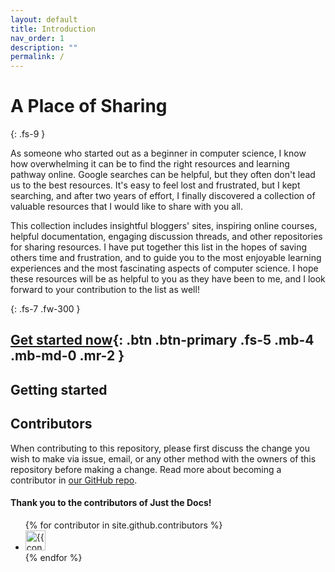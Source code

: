 ```yaml
---
layout: default
title: Introduction 
nav_order: 1
description: ""
permalink: /
---
```


# A Place of Sharing
{: .fs-9 }

As someone who started out as a beginner in computer science, I know how overwhelming it can be to find the right resources and learning pathway online. Google searches can be helpful, but they often don't lead us to the best resources. It's easy to feel lost and frustrated, but I kept searching, and after two years of effort, I finally discovered a collection of valuable resources that I would like to share with you all.

This collection includes insightful bloggers' sites, inspiring online courses, helpful documentation, engaging discussion threads, and other repositories for sharing resources. I have put together this list in the hopes of saving others time and frustration, and to guide you to the most enjoyable learning experiences and the most fascinating aspects of computer science. I hope these resources will be as helpful to you as they have been to me, and I look forward to your contribution to the list as well!

{: .fs-7 .fw-300 }

[Get started now](#getting-started){: .btn .btn-primary .fs-5 .mb-4 .mb-md-0 .mr-2 }
---

## Getting started


## Contributors

When contributing to this repository, please first discuss the change you wish to make via issue,
email, or any other method with the owners of this repository before making a change. Read more about becoming a contributor in [our GitHub repo](https://github.com/just-the-docs/just-the-docs#contributing).

#### Thank you to the contributors of Just the Docs!

<ul class="list-style-none">
{% for contributor in site.github.contributors %}
  <li class="d-inline-block mr-1">
     <a href="{{ contributor.html_url }}"><img src="{{ contributor.avatar_url }}" width="32" height="32" alt="{{ contributor.login }}"></a>
  </li>
{% endfor %}
</ul>

